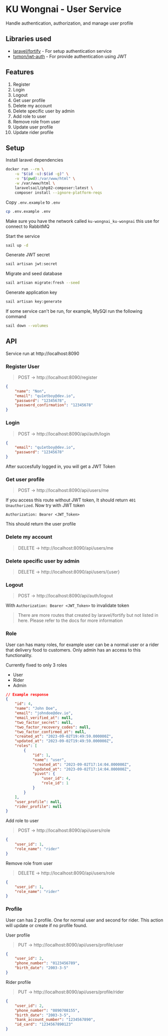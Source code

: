 # KU Wongnai - User Service

Handle authentication, authorization, and manage user profile

## Libraries used

-   [laravel/fortify](https://laravel.com/docs/10.x/fortify) - For setup authentication service
-   [tymon/jwt-auth](https://github.com/tymondesigns/jwt-auth) - For provide authentication using JWT

## Features

1. Register
2. Login
3. Logout
4. Get user profile
5. Delete my account
6. Delete specific user by admin
7. Add role to user
8. Remove role from user
9. Update user profile
10. Update rider profile

## Setup

Install laravel dependencies

```sh
docker run --rm \
    -u "$(id -u):$(id -g)" \
    -v "$(pwd):/var/www/html" \
    -w /var/www/html \
    laravelsail/php82-composer:latest \
    composer install --ignore-platform-reqs
```

Copy `.env.example` to `.env`

```sh
cp .env.example .env
```

Make sure you have the network called `ku-wongnai_ku-wongnai` this use for connect to RabbitMQ

Start the service

```sh
sail up -d
```

Generate JWT secret

```sh
sail artisan jwt:secret
```

Migrate and seed database

```sh
sail artisan migrate:fresh --seed
```

Generate application key

```sh
sail artisan key:generate
```

If some service can't be run, for example, MySQl run the following command

```sh
sail down --volumes
```

## API

Service run at http://localhost:8090

### Register User

> POST -> http://localhost:8090/register

```json
{
    "name": "Non",
    "email": "qu1etboy@dev.io",
    "password": "12345678",
    "password_confirmation": "12345678"
}
```

### Login

> POST -> http://localhost:8090/api/auth/login

```json
{
    "email": "qu1etboy@dev.io",
    "password": "12345678"
}
```

After succesfully logged in, you will get a JWT Token

### Get user profile

> POST -> http://localhost:8090/api/users/me

If you access this route without JWT token, It should return `401 Unauthorized`. Now try with JWT token

```
Authorization: Bearer <JWT_Token>
```

This should return the user profile

### Delete my account

> DELETE -> http://localhost:8090/api/users/me

### Delete specific user by admin

> DELETE -> http://localhost:8090/api/users/{user}

### Logout

> POST -> http://localhost:8090/api/auth/logout

With `Authorization: Bearer <JWT_Token>` to invalidate token

> There are more routes that created by laravel/fortify but not listed in here. Please refer to the docs for more information

### Role

User can has many roles, for example user can be a normal user or a rider that delivery food to customers. Only admin has an access to this functionality.

Currently fixed to only 3 roles

-   User
-   Rider
-   Admin

```json
// Example response
{
    "id": 4,
    "name": "John Doe",
    "email": "johndoe@dev.io",
    "email_verified_at": null,
    "two_factor_secret": null,
    "two_factor_recovery_codes": null,
    "two_factor_confirmed_at": null,
    "created_at": "2023-09-02T19:49:59.000000Z",
    "updated_at": "2023-09-02T19:49:59.000000Z",
    "roles": [
        {
            "id": 1,
            "name": "user",
            "created_at": "2023-09-02T17:14:04.000000Z",
            "updated_at": "2023-09-02T17:14:04.000000Z",
            "pivot": {
                "user_id": 4,
                "role_id": 1
            }
        }
    ],
    "user_profile": null,
    "rider_profile": null
}
```

Add role to user

> POST -> http://localhost:8090/api/users/role

```json
{
    "user_id": 1,
    "role_name": "rider"
}
```

Remove role from user

> DELETE -> http://localhost:8090/api/users/role

```json
{
    "user_id": 1,
    "role_name": "rider"
}
```

### Profile

User can has 2 profile. One for normal user and second for rider. This action will update or create if no profile found.

User profile

> PUT -> http://localhost:8090/api/users/profile/user

```json
{
    "user_id": 2,
    "phone_number": "0123456789",
    "birth_date": "2003-3-5"
}
```

Rider profile

> PUT -> http://localhost:8090/api/users/profile/rider

```json
{
    "user_id": 2,
    "phone_number": "0890708155",
    "birth_date": "2003-3-5",
    "bank_account_number": "1234567890",
    "id_card": "1234567890123"
}
```
